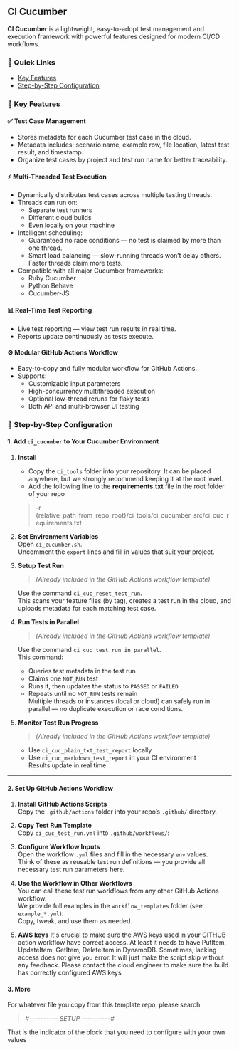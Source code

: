 ## CI Cucumber

**CI Cucumber** is a lightweight, easy-to-adopt test management and execution framework with powerful features designed
for modern CI/CD workflows.

### 📌 Quick Links

- [Key Features](#-key-features)
- [Step-by-Step Configuration](#-step-by-step-configuration)

### 🔧 Key Features

#### ✅ Test Case Management

- Stores metadata for each Cucumber test case in the cloud.
- Metadata includes: scenario name, example row, file location, latest test result, and timestamp.
- Organize test cases by project and test run name for better traceability.

#### ⚡ Multi-Threaded Test Execution

- Dynamically distributes test cases across multiple testing threads.
- Threads can run on:
  - Separate test runners
  - Different cloud builds
  - Even locally on your machine
- Intelligent scheduling:
  - Guaranteed no race conditions — no test is claimed by more than one thread.
  - Smart load balancing — slow-running threads won’t delay others. Faster threads claim more tests.
- Compatible with all major Cucumber frameworks:
  - Ruby Cucumber
  - Python Behave
  - Cucumber-JS

#### 📊 Real-Time Test Reporting

- Live test reporting — view test run results in real time.
- Reports update continuously as tests execute.

#### ⚙️ Modular GitHub Actions Workflow

- Easy-to-copy and fully modular workflow for GitHub Actions.
- Supports:
  - Customizable input parameters
  - High-concurrency multithreaded execution
  - Optional low-thread reruns for flaky tests
  - Both API and multi-browser UI testing

### 📘 Step-by-Step Configuration

#### 1. Add `ci_cucumber` to Your Cucumber Environment

1. **Install**
    - Copy the `ci_tools` folder into your repository. It can be placed anywhere, but we strongly recommend
      keeping it at the root level.
    - Add the following line to the **requirements.txt** file in the root folder of your repo
   > -r {relative_path_from_repo_root}/ci_tools/ci_cucumber_src/ci_cuc_requirements.txt

2. **Set Environment Variables**  
   Open `ci_cucumber.sh`.  
   Uncomment the `export` lines and fill in values that suit your project.

3. **Setup Test Run**
   > _(Already included in the GitHub Actions workflow template)_

   Use the command `ci_cuc_reset_test_run`.  
   This scans your feature files (by tag), creates a test run in the cloud, and uploads metadata for each matching test
   case.

4. **Run Tests in Parallel**
   > _(Already included in the GitHub Actions workflow template)_

   Use the command `ci_cuc_test_run_in_parallel`.  
   This command:
    - Queries test metadata in the test run
    - Claims one `NOT_RUN` test
    - Runs it, then updates the status to `PASSED` or `FAILED`
    - Repeats until no `NOT_RUN` tests remain  
      Multiple threads or instances (local or cloud) can safely run in parallel — no duplicate execution or race
      conditions.

5. **Monitor Test Run Progress**
   > _(Already included in the GitHub Actions workflow template)_

    - Use `ci_cuc_plain_txt_test_report` locally
    - Use `ci_cuc_markdown_test_report` in your CI environment  
      Results update in real time.

---

#### 2. Set Up GitHub Actions Workflow

1. **Install GitHub Actions Scripts**  
   Copy the `.github/actions` folder into your repo’s `.github/` directory.

2. **Copy Test Run Template**  
   Copy `ci_cuc_test_run.yml` into `.github/workflows/`:

3. **Configure Workflow Inputs**  
   Open the workflow `.yml` files and fill in the necessary `env` values.  
   Think of these as reusable test run definitions — you provide all necessary test run parameters here.

4. **Use the Workflow in Other Workflows**  
   You can call these test run workflows from any other GitHub Actions workflow.  
   We provide full examples in the `workflow_templates` folder (see `example_*.yml`).  
   Copy, tweak, and use them as needed.

5. **AWS keys**
   It's crucial to make sure the AWS keys used in your GITHUB action workflow have correct access. At least it
   needs to have PutItem, UpdateItem, GetItem, DeleteItem in DynamoDB. Sometimes, lacking access does not give you error.
   It will just make the script skip without any feedback. Please contact the cloud engineer to make sure the build has
   correctly configured AWS keys

#### 3. More

For whatever file you copy from this template repo, please search
> _#---------- SETUP ----------#_

That is the indicator of the block that you need to configure with your own values 